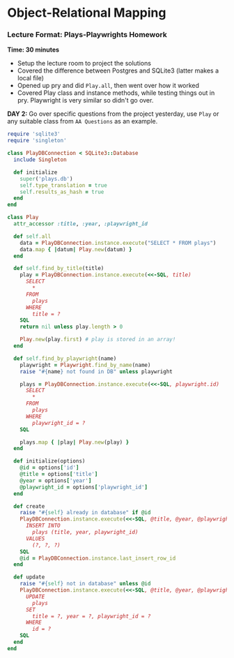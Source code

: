 # Object-Relational Mapping

### Lecture Format: Plays-Playwrights Homework
**Time: 30 minutes**

* Setup the lecture room to project the solutions
* Covered the difference between Postgres and SQLite3 (latter makes a local file)
* Opened up pry and did `Play.all`, then went over how it worked
* Covered Play class and instance methods, while testing things out in pry. Playwright is very similar so didn't go over.

**DAY 2:** Go over specific questions from the project yesterday, use `Play` or any suitable class from `AA Questions` as an example.

```rb
require 'sqlite3'
require 'singleton'

class PlayDBConnection < SQLite3::Database
  include Singleton

  def initialize
    super('plays.db')
    self.type_translation = true
    self.results_as_hash = true
  end
end

class Play
  attr_accessor :title, :year, :playwright_id

  def self.all
    data = PlayDBConnection.instance.execute("SELECT * FROM plays")
    data.map { |datum| Play.new(datum) }
  end

  def self.find_by_title(title)
    play = PlayDBConnection.instance.execute(<<-SQL, title)
      SELECT
        *
      FROM
        plays
      WHERE
        title = ?
    SQL
    return nil unless play.length > 0

    Play.new(play.first) # play is stored in an array!
  end

  def self.find_by_playwright(name)
    playwright = Playwright.find_by_name(name)
    raise "#{name} not found in DB" unless playwright

    plays = PlayDBConnection.instance.execute(<<-SQL, playwright.id)
      SELECT
        *
      FROM
        plays
      WHERE
        playwright_id = ?
    SQL

    plays.map { |play| Play.new(play) }
  end

  def initialize(options)
    @id = options['id']
    @title = options['title']
    @year = options['year']
    @playwright_id = options['playwright_id']
  end

  def create
    raise "#{self} already in database" if @id
    PlayDBConnection.instance.execute(<<-SQL, @title, @year, @playwright_id)
      INSERT INTO
        plays (title, year, playwright_id)
      VALUES
        (?, ?, ?)
    SQL
    @id = PlayDBConnection.instance.last_insert_row_id
  end

  def update
    raise "#{self} not in database" unless @id
    PlayDBConnection.instance.execute(<<-SQL, @title, @year, @playwright_id, @id)
      UPDATE
        plays
      SET
        title = ?, year = ?, playwright_id = ?
      WHERE
        id = ?
    SQL
  end
end
```